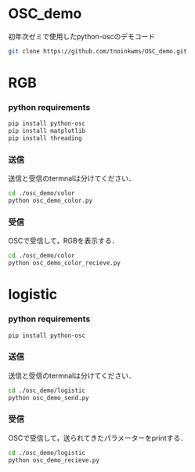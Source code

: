 # OSC_demo
初年次ゼミで使用したpython-oscのデモコード
```sh
git clone https://github.com/tnoinkwms/OSC_demo.git
```

# RGB
### python requirements
```sh
pip install python-osc
pip install matplotlib
pip install threading
```

### 送信
送信と受信のtermnalは分けてください．
```sh
cd ./osc_demo/color
python osc_demo_color.py
```
### 受信
OSCで受信して，RGBを表示する．
```sh
cd ./osc_demo/color
python osc_demo_color_recieve.py
```

# logistic
### python requirements
```sh
pip install python-osc
```

### 送信
送信と受信のtermnalは分けてください．
```sh
cd ./osc_demo/logistic
python osc_demo_send.py
```
### 受信
OSCで受信して，送られてきたパラメーターをprintする．
```sh
cd ./osc_demo/logistic
python osc_demo_recieve.py
```
